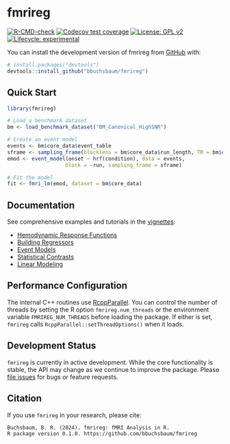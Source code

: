 # fmrireg

[![R-CMD-check](https://github.com/bbuchsbaum/fmrireg/actions/workflows/R-CMD-check.yaml/badge.svg)](https://github.com/bbuchsbaum/fmrireg/actions/workflows/R-CMD-check.yaml)
[![Codecov test coverage](https://codecov.io/gh/bbuchsbaum/fmrireg/branch/main/graph/badge.svg)](https://app.codecov.io/gh/bbuchsbaum/fmrireg?branch=main)
[![License: GPL v2](https://img.shields.io/badge/License-GPL_v2-blue.svg)](https://www.gnu.org/licenses/old-licenses/gpl-2.0.en.html)
[![Lifecycle: experimental](https://img.shields.io/badge/lifecycle-experimental-orange.svg)](https://lifecycle.r-lib.org/articles/stages.html#experimental)


You can install the development version of fmrireg from [GitHub](https://github.com/) with:

```r
# install.packages("devtools")
devtools::install_github("bbuchsbaum/fmrireg")
```

## Quick Start

```r
library(fmrireg)

# Load a benchmark dataset
bm <- load_benchmark_dataset("BM_Canonical_HighSNR")

# Create an event model
events <- bm$core_data$event_table
sframe <- sampling_frame(blocklens = bm$core_data$run_length, TR = bm$core_data$TR)
emod <- event_model(onset ~ hrf(condition), data = events, 
                   block = ~run, sampling_frame = sframe)

# Fit the model
fit <- fmri_lm(emod, dataset = bm$core_data)
```

## Documentation

See comprehensive examples and tutorials in the [vignettes](https://bbuchsbaum.github.io/fmrireg/articles/index.html):

- [Hemodynamic Response Functions](https://bbuchsbaum.github.io/fmrireg/articles/a_01_hemodynamic_response.html)
- [Building Regressors](https://bbuchsbaum.github.io/fmrireg/articles/a_02_regressor.html)
- [Event Models](https://bbuchsbaum.github.io/fmrireg/articles/a_04_event_models.html)
- [Statistical Contrasts](https://bbuchsbaum.github.io/fmrireg/articles/a_05_contrasts.html)
- [Linear Modeling](https://bbuchsbaum.github.io/fmrireg/articles/a_09_linear_model.html)

## Performance Configuration

The internal C++ routines use [RcppParallel](https://rcppcore.github.io/RcppParallel/). You can control the number of threads by setting the R option `fmrireg.num_threads` or the environment variable `FMRIREG_NUM_THREADS` before loading the package. If either is set, `fmrireg` calls `RcppParallel::setThreadOptions()` when it loads.

## Development Status

`fmrireg` is currently in active development. While the core functionality is stable, the API may change as we continue to improve the package. Please [file issues](https://github.com/bbuchsbaum/fmrireg/issues) for bugs or feature requests.

## Citation

If you use `fmrireg` in your research, please cite:

```
Buchsbaum, B. R. (2024). fmrireg: fMRI Analysis in R. 
R package version 0.1.0. https://github.com/bbuchsbaum/fmrireg
```

